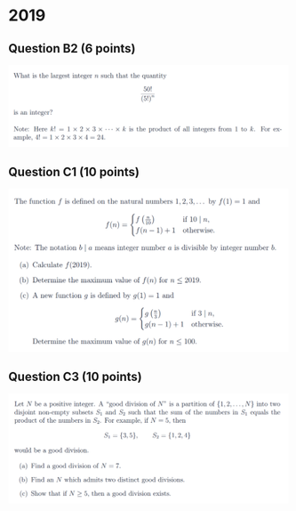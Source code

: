 # 2019

## Question B2 (6 points)

![](<../.gitbook/assets/屏幕快照 2020-09-27 18.04.07.png>)

## Question C1 (10 points)

![](<../.gitbook/assets/屏幕快照 2020-09-27 18.07.32.png>)

## Question C3 (10 points)

![](<../.gitbook/assets/屏幕快照 2020-09-27 18.09.40.png>)
